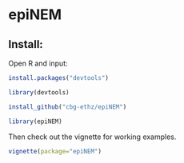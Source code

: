 # epiNEM

Install:
--------

Open R and input:

```r
install.packages("devtools")

library(devtools)

install_github("cbg-ethz/epiNEM")

library(epiNEM)
```

Then check out the vignette for working examples.

```r
vignette(package="epiNEM")
```
